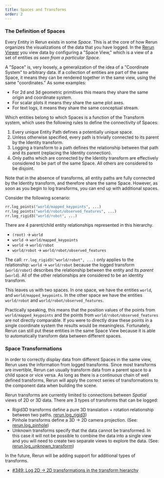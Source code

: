 ```yaml
---
title: Spaces and Transforms
order: 2
---
```


### The Definition of Spaces

Every Entity in Rerun exists in some *Space.* This is at the core of how Rerun organizes the visualizations of the data
that you have logged.  In the [Rerun Viewer](../reference/viewer.md) you view data by configuring a "Space View," which is a view
of a set of entities *as seen from a particular Space.*

A "Space" is, very loosely, a generalization of the idea of a "Coordinate System" to arbitrary data. If a collection of
entities are part of the same Space, it means they can be rendered together in the same view, using the same
"coordinates." As some examples:
- For 2d and 3d geometric primitives this means they share the same origin and coordinate system.
- For scalar plots it means they share the same plot axes.
- For text logs, it means they share the same conceptual stream.

Which entities belong to which Spaces is a function of the Transform system, which uses the following rules to define
the connectivity of Spaces:

1.  Every unique Entity Path defines a potentially unique space.
1.  Unless otherwise specified, every path is trivially connected to its parent by the Identity transform.
1.  Logging a transform to a path defines the relationship between that path and its parent (replacing the Identity
    connection).
1.  Only paths which are connected by the Identity transform are effectively considered to be part of the same
    Space. All others are considered to be disjoint.

Note that in the absence of transforms, all entity paths are fully connected by the Identity transform, and therefore
share the same Space. However, as soon as you begin to log transforms, you can end up with additional spaces.

Consider the following scenario:

```python
rr.log_points("world/mapped_keypoints", ...)
rr.log_points("world/robot/observed_features", ...)
rr.log_rigid3("world/robot", ...)
```

There are 4 parent/child entity relationships represented in this hierarchy.

- `(root)` -> `world`
- `world` -> `world/mapped_keypoints`
- `world` -> `world/robot`
- `world/robot` -> `world/robot/observed_features`

The call: `rr.log_rigid3("world/robot", ...)` only applies to the relationship: `world` -> `world/robot` because the
logged transform (`world/robot`) describes the relationship between the entity and its _parent_ (`world`). All of the
other relationships are considered to be an identity transform.

This leaves us with two spaces. In one space, we have the entities `world`, and `world/mapped_keypoints`. In the other
space we have the entities `world/robot` and `world/robot/observed_features`.

Practically speaking, this means that the position values of the points from `world/mapped_keypoints` and the points
from `world/robot/observed_features` are not directly comparable. If you were to directly draw these points in a single
coordinate system the results would be meaningless. Fortunately, Rerun can still put these entities in the same Space View because it is able to automatically transform data between different spaces.

### Space Transformations

In order to correctly display data from different Spaces in the same view, Rerun uses the information from logged
transforms. Since most transforms are invertible, Rerun can usually transform data from a parent space to a child space
or vice versa.  As long as there is a continuous chain of well defined transforms, Rerun will apply the correct series
of transformations to the component data when building the scene. 

Rerun transforms are currently limited to connections between _Spatial_ views of 2D or 3D data. There are 3 types of
transforms that can be logged:

- Rigid3D transforms define a pure 3D translation + rotation relationship between two paths.
  [rerun.log_rigid3](https://rerun-io.github.io/rerun/docs/python/HEAD/common/transforms/#rerun.log_rigid3))
- Pinhole transforms define a 3D -> 2D camera projection. (See:
  [rerun.log_pinhole](https://rerun-io.github.io/rerun/docs/python/HEAD/common/transforms/#rerun.log_pinhole))
- Unknown transforms specify that the data cannot be transformed. In this case it will not be possible to combine the
  data into a single view and you will need to create two separate views to explore the data. (See:
  [rerun.log_unknown_transform](https://rerun-io.github.io/rerun/docs/python/HEAD/common/transforms/#rerun.log_unknown_transform))

In the future, Rerun will be adding support for additional types of transforms.
 - [#349: Log 2D -> 2D transformations in the transform hierarchy](https://github.com/rerun-io/rerun/issues/349)
